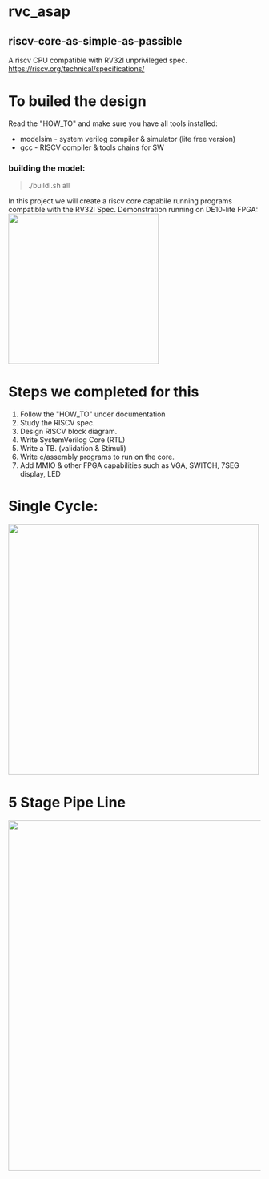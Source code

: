 # rvc_asap
## riscv-core-as-simple-as-passible
A riscv CPU compatible with RV32I unprivileged spec.  
https://riscv.org/technical/specifications/

# To builed the design  
Read the "HOW_TO" and make sure you have all tools installed:
- modelsim - system verilog compiler & simulator (lite free version)  
- gcc - RISCV compiler & tools chains for SW

### building the model:
> ./buildl.sh all

In this project we will create a riscv core capabile running programs compatible with the RV32I Spec.
Demonstration running on DE10-lite FPGA:  
<img src="https://user-images.githubusercontent.com/81047407/185759832-5198ac3b-9fec-4154-9fb7-5eecbec85885.png" width="300">  




# Steps we completed for this 
1. Follow the "HOW_TO" under documentation
2. Study the RISCV spec.
3. Design RISCV block diagram.
4. Write SystemVerilog Core (RTL)
5. Write a TB. (validation & Stimuli)
6. Write c/assembly programs to run on the core.
7. Add MMIO & other FPGA capabilities such as VGA, SWITCH, 7SEG display, LED

# Single Cycle:
<img src="https://user-images.githubusercontent.com/72501420/159980340-d1d02fd5-02dc-41cb-a5d2-8bade3177f75.jpeg" width="500">  

# 5 Stage Pipe Line
<img src="https://user-images.githubusercontent.com/81047407/185759572-805c47b6-daee-4eb9-84eb-b5e7c08a8abb.png" width="700">  




